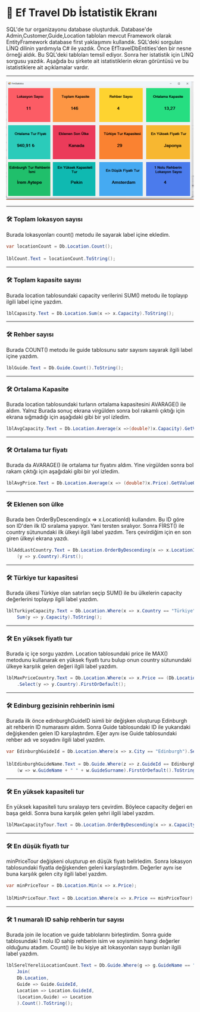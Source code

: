 # 🎯 Ef Travel Db İstatistik Ekranı

SQL'de tur organizayonu database oluşturduk. Database'de Admin,Customer,Guide,Location tabloları mevcut Framework olarak EntityFramework database first yaklaşımını kullandık. SQL'deki sorguları LİNQ dilinin yardımıyla C# ile yazdık. Önce EfTravelDbEntities'den bir nesne örneği aldık. Bu SQL'deki tabloları temsil ediyor. Sonra her istatistik için LINQ sorgusu yazdık. Aşağıda bu şirkete ait istatistiklerin ekran görüntüsü ve bu istatistiklere ait açıklamalar vardır.

---

![Travel Db İstatistik](image.png)

---

###  🛠️ Toplam lokasyon sayısı

Burada lokasyonları count() metodu ile sayarak label içine ekledim.

```C#
var locationCount = Db.Location.Count();

lblCount.Text = locationCount.ToString();
```

---

###  🛠️ Toplam kapasite sayısı

Burada location tablosundaki capacity verilerini SUM() metodu ile toplayıp ilgili label içine yazdım.

```C#
lblCapasity.Text = Db.Location.Sum(x => x.Capacity).ToString();
```

---

###  🛠️ Rehber sayısı

Burada COUNT() metodu ile guide tablosunu satır sayısını sayarak ilgili label içine yazdım.

```C#
lblGuide.Text = Db.Guide.Count().ToString();
```

---

###  🛠️ Ortalama Kapasite

Burada location tablosundaki turların ortalama kapasitesini AVARAGE() ile aldım. Yalnız Burada
sonuç ekrana virgülden sonra bol rakamlı çıktığı için ekrana sığmadığı için aşağıdaki gibi bir yol izledim.

```C#
lblAvgCapacity.Text = Db.Location.Average(x =>(double?)x.Capacity).GetValueOrDefault().ToString("F2");
```

---

###  🛠️ Ortalama tur fiyatı

Burada da AVARAGE() ile ortalama tur fiyatını aldım. Yine virgülden sonra bol rakam çıktığı için 
aşağıdaki gibi bir yol izledim.

```C#
lblAvgPrice.Text = Db.Location.Average(x => (double?)x.Price).GetValueOrDefault().ToString("F2") + " ₺";
```

---

###  🛠️ Eklenen son ülke

Burada ben OrderByDescending(x => x.LocationId) kullandım. Bu ID göre son ID'den ilk ID sıralama yapıyor. Yani tersten sıralıyor. Sonra FİRST() ile country sütunundaki ilk ülkeyi ilgili label yazdım. Ters çevirdiğim için en son giren ülkeyi ekrana yazdı.

```C#
lblAddLastCountry.Text = Db.Location.OrderByDescending(x => x.LocationId).Select
    (y => y.Country).First();
```

---

###  🛠️ Türkiye tur kapasitesi

Burada ülkesi Türkiye olan satırları seçip SUM() ile bu ülkelerin capacity değerlerini toplayıp
ilgili label yazdım.

```C#
lblTurkiyeCapacity.Text = Db.Location.Where(x => x.Country == "Türkiye").
    Sum(y => y.Capacity).ToString();
```

---

###  🛠️ En yüksek fiyatlı tur

Burada iç içe sorgu yazdım. Location tablosundaki price ile MAX() metodunu kullanarak en yüksek
fiyatlı turu bulup onun country sütunundaki ülkeye karşılık gelen değeri ilgili label yazdım.

```C#
lblMaxPriceCountry.Text = Db.Location.Where(x => x.Price == (Db.Location.Max(z => z.Price)))
    .Select(y => y.Country).FirstOrDefault();
```
---

###  🛠️ Edinburg gezisinin rehberinin ismi

Burada ilk önce edinburghGuideID isimli bir değişken oluşturup Edinburgh ait rehberin ID numarasını aldım.
Sonra Guide tablosundaki ID ile yukarıdaki değişkenden gelen ID karşılaştırdım. Eğer aynı ise Guide tablosundaki rehber adı ve soyadını ilgili label yazdım.

```C#
var EdinburghGuideId = Db.Location.Where(x => x.City == "Edinburgh").Select(y => y.GuideId).FirstOrDefault();

lblEdinburghGuideName.Text = Db.Guide.Where(z => z.GuideId == EdinburghGuideId).Select
    (w => w.GuideName + " " + w.GuideSurname).FirstOrDefault().ToString();
```

---

###  🛠️ En yüksek kapasiteli tur

En yüksek kapasiteli turu sıralayıp ters çevirdim. Böylece capacity değeri en başa geldi.
Sonra buna karşılık gelen şehri ilgili label yazdım.

```C#
lblMaxCapacityTour.Text = Db.Location.OrderByDescending(x => x.Capacity).Select(y => y.City).FirstOrDefault().ToString();
```

---

###  🛠️ En düşük fiyatlı tur

minPriceTour değişkeni oluşturup en düşük fiyatı belirledim. Sonra lokasyon tablosundaki fiyatla değişkenden geleni karşılaştırdım. Değerler aynı ise buna karşılık gelen city ilgili label yazdım.

```C#
var minPriceTour = Db.Location.Min(x => x.Price);

lblMinPriceTour.Text = Db.Location.Where(x => x.Price == minPriceTour).Select(y => y.City).FirstOrDefault().ToString();
```

---

###  🛠️ 1 numaralı ID sahip rehberin tur sayısı

Burada join ile location ve guide tablolarını birleştirdim. Sonra guide tablosundaki 1 nolu ID sahip rehberin isim ve soyisminin hangi değerler olduğunu atadım. Count() ile bu kişiye ait
lokasyonları sayıp bunları ilgili label yazdım.

```C#
lblSerelYereliLocationCount.Text = Db.Guide.Where(g => g.GuideName == "Serel" && g.GuideSurname == "Yereli").
    Join(
    Db.Location,
    Guide => Guide.GuideId,
    Location => Location.GuideId,
    (Location,Guide) => Location
    ).Count().ToString();
```



